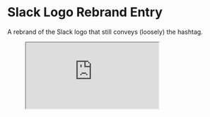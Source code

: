 # Slack Logo Rebrand Entry
A rebrand of the Slack logo that still conveys (loosely) the hashtag.

<figure class="video_container">
<iframe src=https://mrcool4000.github.io/slack-rebrand/"></iframe>
</figure>
